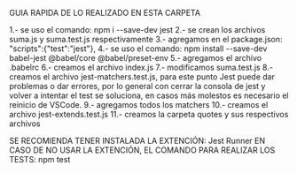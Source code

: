 GUIA RAPIDA DE LO REALIZADO EN ESTA CARPETA

1.- se uso el comando: npm i --save-dev jest
2.- se crean los archivos suma.js y suma.test.js respectivamente
3.- agregamos en el package.json: "scripts":{"test":"jest"},
4.- se uso el comando: npm install --save-dev babel-jest @babel/core @babel/preset-env
5.- agregamos el archivo .babelrc
6.- creamos el archivo index.js
7.- modificamos suma.test.js
8.- creamos el archivo jest-matchers.test.js, para este punto Jest puede dar problemas o dar errores, por lo general con cerrar la consola de jest y volver a intentar el test se soluciona, en casos más molestos es necesario el reinicio de VSCode.
9.- agregamos todos los matchers
10.- creamos el archivo jest-extends.test.js
11.- creamos la carpeta quotes y sus respectivos archivos

SE RECOMIENDA TENER INSTALADA LA EXTENCIÓN: Jest Runner
EN CASO DE NO USAR LA EXTENCIÓN, EL COMANDO PARA REALIZAR LOS TESTS: npm test
